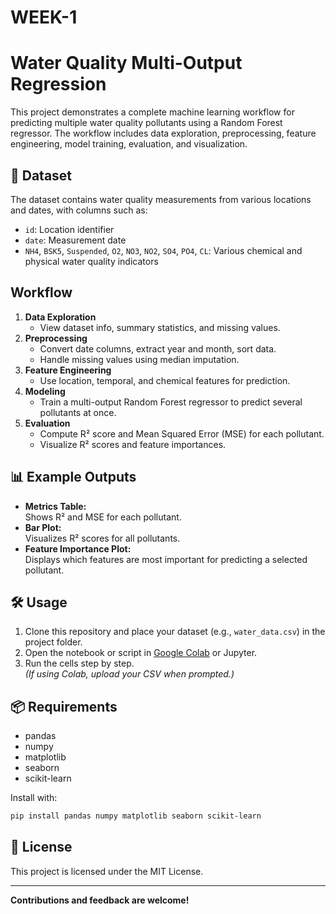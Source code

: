 # WEEK-1
# Water Quality Multi-Output Regression

This project demonstrates a complete machine learning workflow for predicting multiple water quality pollutants using a Random Forest regressor. The workflow includes data exploration, preprocessing, feature engineering, model training, evaluation, and visualization.

## 📁 Dataset

The dataset contains water quality measurements from various locations and dates, with columns such as:

- `id`: Location identifier
- `date`: Measurement date
- `NH4`, `BSK5`, `Suspended`, `O2`, `NO3`, `NO2`, `SO4`, `PO4`, `CL`: Various chemical and physical water quality indicators

##  Workflow

1. **Data Exploration**
   - View dataset info, summary statistics, and missing values.
2. **Preprocessing**
   - Convert date columns, extract year and month, sort data.
   - Handle missing values using median imputation.
3. **Feature Engineering**
   - Use location, temporal, and chemical features for prediction.
4. **Modeling**
   - Train a multi-output Random Forest regressor to predict several pollutants at once.
5. **Evaluation**
   - Compute R² score and Mean Squared Error (MSE) for each pollutant.
   - Visualize R² scores and feature importances.

## 📊 Example Outputs

- **Metrics Table:**  
  Shows R² and MSE for each pollutant.
- **Bar Plot:**  
  Visualizes R² scores for all pollutants.
- **Feature Importance Plot:**  
  Displays which features are most important for predicting a selected pollutant.

## 🛠 Usage

1. Clone this repository and place your dataset (e.g., `water_data.csv`) in the project folder.
2. Open the notebook or script in [Google Colab](https://colab.research.google.com/) or Jupyter.
3. Run the cells step by step.  
   *(If using Colab, upload your CSV when prompted.)*

## 📦 Requirements

- pandas
- numpy
- matplotlib
- seaborn
- scikit-learn

Install with:
```bash
pip install pandas numpy matplotlib seaborn scikit-learn
```

## 📄 License

This project is licensed under the MIT License.

---

**Contributions and feedback are welcome!**

